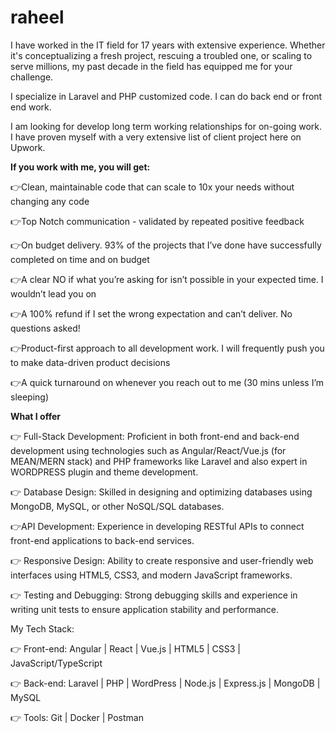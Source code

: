 # raheel

I have worked in the IT field for 17 years with extensive experience. Whether it's conceptualizing a fresh project, rescuing a troubled one, or scaling to serve millions, my past decade in the field has equipped me for your challenge.

I specialize in Laravel and PHP customized code. I can do back end or front end work.

I am looking for develop long term working relationships for on-going work. I have proven myself with a very extensive list of client project here on Upwork.

**If you work with me, you will get:**

👉Clean, maintainable code that can scale to 10x your needs without changing any code

👉Top Notch communication - validated by repeated positive feedback

👉On budget delivery. 93% of the projects that I’ve done have successfully completed on time and on budget

👉A clear NO if what you’re asking for isn’t possible in your expected time. I wouldn’t lead you on

👉A 100% refund if I set the wrong expectation and can’t deliver. No questions asked!

👉Product-first approach to all development work. I will frequently push you to make data-driven product decisions

👉A quick turnaround on whenever you reach out to me (30 mins unless I’m sleeping)


**What I offer**

👉 Full-Stack Development: Proficient in both front-end and back-end development using technologies such as Angular/React/Vue.js (for MEAN/MERN stack) and PHP frameworks like Laravel and also expert in WORDPRESS plugin and theme development.

👉 Database Design: Skilled in designing and optimizing databases using MongoDB, MySQL, or other NoSQL/SQL databases.

👉API Development: Experience in developing RESTful APIs to connect front-end applications to back-end services.

👉 Responsive Design: Ability to create responsive and user-friendly web interfaces using HTML5, CSS3, and modern JavaScript frameworks.

👉 Testing and Debugging: Strong debugging skills and experience in writing unit tests to ensure application stability and performance.

My Tech Stack:

👉 Front-end: Angular | React | Vue.js | HTML5 | CSS3 | JavaScript/TypeScript

👉 Back-end: Laravel | PHP | WordPress | Node.js | Express.js | MongoDB | MySQL

👉 Tools: Git | Docker | Postman
